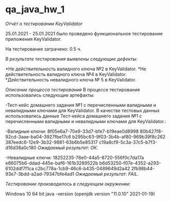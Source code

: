 # qa_java_hw_1
*Отчёт о тестировании KeyValidator*


25.01.2021 - 25.01.2021 было проведено функциональное тестирование приложения KeyValidator.

На тестирование затрачено: 0.5 ч.

*В результате тестирования выявлены следующие дефекты:*

*Не действительность валидного ключа №2 в KeyValidator.
*Не действительность валидного ключа №4 в KeyValidator.
*Действительность невалидного ключа № 5 в KeyValidator.


*Описание процесса тестирования*
В процессе тестирования использовались следующие артефакты:

-Тест-кейс домашнего задания №1 с перечисленными валидными и невалидными ключами для KeyValidator.
В качестве тестовых данных использовались данные Тест-кейса домашнего задания №1 с перечисленными валидными и невалидными ключами для KeyValidator.:

-Валидные ключи:
8f05e6a7-70e9-33d7-bfe7-b19eae0d8998
80b427f8-92cd-3aae-ba04-3927fbe17c6
b295bc63-9f03-3b4b-af80-969b39f8c262
387eedc6-12e9-3b32-9881-63b6b5e85317
c19a8cf9-5c3a-37c5-b7f3-d16d38a0c180
*Ожидаемый результат: ОК.*

-Невалидные ключи:
18252235-78e0-44a5-8720-556f0c7da17a
e66075b6-ddad-445e-baf6-161b3289522b
b6d53250-f07e-4352-a293-6102ddf7f1ca
c2bc778a-1cb9-46c6-b435-0489649d2a42
2fb98b44-93e7-3bdd-a2ad-79347bfe4ad1
*Ожидаемый результат: FAIL.*

*Тестирование производилось в следующем окружении:*

Windows 10 64 bit
java -version (openjdk version "11.0.10" 2021-01-19)
